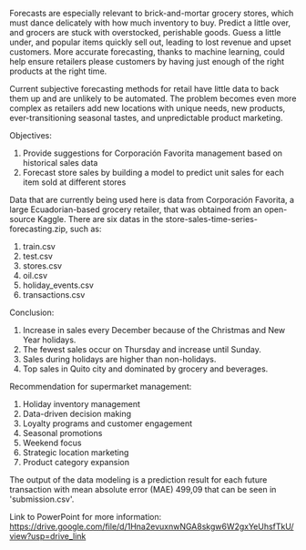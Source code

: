 Forecasts are especially relevant to brick-and-mortar grocery stores, which must dance delicately with how much inventory to buy. Predict a little over, and grocers are stuck with overstocked, perishable goods. Guess a little under, and popular items quickly sell out, leading to lost revenue and upset customers. More accurate forecasting, thanks to machine learning, could help ensure retailers please customers by having just enough of the right products at the right time.

Current subjective forecasting methods for retail have little data to back them up and are unlikely to be automated. The problem becomes even more complex as retailers add new locations with unique needs, new products, ever-transitioning seasonal tastes, and unpredictable product marketing.

Objectives:
1. Provide suggestions for Corporación Favorita management based on historical sales data
2. Forecast store sales by building a model to predict unit sales for each item sold at different stores

Data that are currently being used here is data from Corporación Favorita, a large Ecuadorian-based grocery retailer, that was obtained from an open-source Kaggle. There are six datas in the store-sales-time-series-forecasting.zip, such as:
1. train.csv
2. test.csv
3. stores.csv
4. oil.csv
5. holiday_events.csv
6. transactions.csv

Conclusion:
1. Increase in sales every December because of the Christmas and New Year holidays.
2. The fewest sales occur on Thursday and increase until Sunday.
3. Sales during holidays are higher than non-holidays.
4. Top sales in Quito city and dominated by grocery and beverages.

Recommendation for supermarket management:
1. Holiday inventory management
2. Data-driven decision making
3. Loyalty programs and customer engagement
4. Seasonal promotions
5. Weekend focus
6. Strategic location marketing
7. Product category expansion

The output of the data modeling is a prediction result for each future transaction with mean absolute error (MAE) 499,09 that can be seen in 'submission.csv'.

Link to PowerPoint for more information:
https://drive.google.com/file/d/1Hna2evuxnwNGA8skgw6W2gxYeUhsfTkU/view?usp=drive_link
